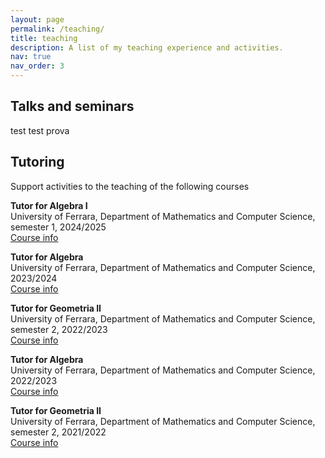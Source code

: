 ```yaml
---
layout: page
permalink: /teaching/
title: teaching
description: A list of my teaching experience and activities.
nav: true
nav_order: 3
---
```


<h2>Talks and seminars</h2>

test test prova


<h2>Tutoring</h2>

Support activities to the teaching of the following courses

**Tutor for Algebra I** \
University of Ferrara, Department of Mathematics and Computer Science, semester 1, 2024/2025 \
[Course info](https://unife.coursecatalogue.cineca.it/insegnamenti/2024/14482/2021/3/10379?coorte=2024&schemaid=11851)

**Tutor for Algebra** \
University of Ferrara, Department of Mathematics and Computer Science, 2023/2024 \
[Course info](https://unife.coursecatalogue.cineca.it/insegnamenti/2023/5/2021/3/10379?coorte=2023&schemaid=11845)

**Tutor for Geometria II** \
University of Ferrara, Department of Mathematics and Computer Science, semester 2, 2022/2023 \
[Course info](https://unife.coursecatalogue.cineca.it/insegnamenti/2023/477/2021/3/10379?coorte=2022&schemaid=11840)

**Tutor for Algebra** \
University of Ferrara, Department of Mathematics and Computer Science, 2022/2023 \
[Course info](https://unife.coursecatalogue.cineca.it/insegnamenti/2022/5/2021/3/10379?coorte=2022&schemaid=11840)

**Tutor for Geometria II** \
University of Ferrara, Department of Mathematics and Computer Science, semester 2, 2021/2022 \
[Course info](https://unife.coursecatalogue.cineca.it/insegnamenti/2022/477/2021/3/10379?coorte=2021&schemaid=11383)


